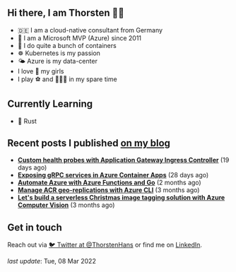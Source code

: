 ## Hi there, I am Thorsten 👋🏼

- 🇩🇪 I am a cloud-native consultant from Germany
- 🔷 I am a Microsoft MVP (Azure) since 2011
- 🐳 I do quite a bunch of containers
- ☸️ Kubernetes is my passion
- 🌤 Azure is my data-center
- I love 💞 my girls
- I play ⚽️ and 🏃🏻‍♂️ in my spare time

## Currently Learning

- 🦀 Rust

## Recent posts I published [on my blog](https://thorsten-hans.com)

- **[Custom health probes with Application Gateway Ingress Controller](https://thorsten-hans.com/custom-health-probes-with-application-gateway-ingress-controller/)** (19 days ago)
- **[Exposing gRPC services in Azure Container Apps](https://thorsten-hans.com/exposing-grpc-services-in-azure-container-apps/)** (28 days ago)
- **[Automate Azure with Azure Functions and Go](https://thorsten-hans.com/automate-azure-with-azure-functions-and-go/)** (2 months ago)
- **[Manage ACR geo-replications with Azure CLI](https://thorsten-hans.com/manage-acr-geo-replications-with-azurecli/)** (3 months ago)
- **[Let's build a serverless Christmas image tagging solution with Azure Computer Vision](https://thorsten-hans.com/serverless-image-tagging-with-azure-computer-vision/)** (3 months ago)

## Get in touch

Reach out via [🐦 Twitter at @ThorstenHans](https://twitter.com/ThorstenHans) or find me on [LinkedIn](https://linkedin.com/in/ThorstenHans).

_last update_: Tue, 08 Mar 2022
